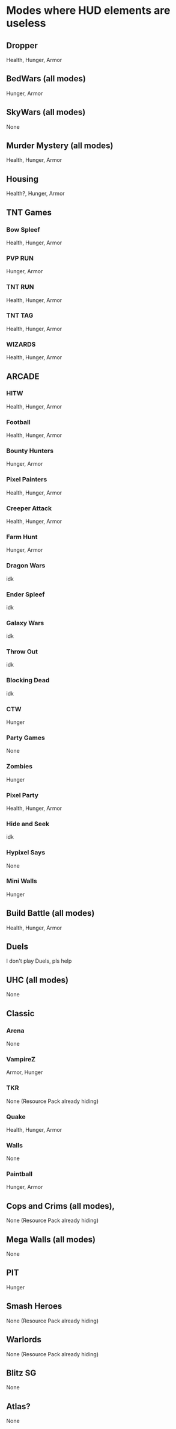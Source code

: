# Modes where HUD elements are useless
## Dropper
Health, Hunger, Armor

## BedWars (all modes)
Hunger, Armor

## SkyWars (all modes)
None

## Murder Mystery (all modes)
Health, Hunger, Armor

## Housing
Health?, Hunger, Armor

## TNT Games
### Bow Spleef
Health, Hunger, Armor
### PVP RUN
Hunger, Armor
### TNT RUN
Health, Hunger, Armor
### TNT TAG
Health, Hunger, Armor
### WIZARDS
Health, Hunger, Armor

## ARCADE
### HITW
Health, Hunger, Armor
### Football
Health, Hunger, Armor
### Bounty Hunters
Hunger, Armor
### Pixel Painters
Health, Hunger, Armor
### Creeper Attack
Health, Hunger, Armor
### Farm Hunt
Hunger, Armor
### Dragon Wars
idk
### Ender Spleef
idk
### Galaxy Wars
idk
### Throw Out
idk
### Blocking Dead
idk
### CTW
Hunger
### Party Games
None
### Zombies
Hunger
### Pixel Party
Health, Hunger, Armor
### Hide and Seek
idk
### Hypixel Says
None
### Mini Walls
Hunger

## Build Battle (all modes)
Health, Hunger, Armor

## Duels
I don't play Duels, pls help

## UHC (all modes)
None

## Classic
### Arena
None
### VampireZ
Armor, Hunger
### TKR
None (Resource Pack already hiding)
### Quake
Health, Hunger, Armor
### Walls
None
### Paintball
Hunger, Armor

## Cops and Crims (all modes),
None (Resource Pack already hiding)

## Mega Walls (all modes)
None

## PIT
Hunger

## Smash Heroes
None (Resource Pack already hiding)

## Warlords
None (Resource Pack already hiding)

## Blitz SG
None

## Atlas?
None
